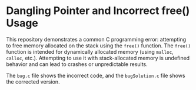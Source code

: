 # Dangling Pointer and Incorrect free() Usage

This repository demonstrates a common C programming error: attempting to free memory allocated on the stack using the `free()` function.  The `free()` function is intended for dynamically allocated memory (using `malloc`, `calloc`, etc.). Attempting to use it with stack-allocated memory is undefined behavior and can lead to crashes or unpredictable results.

The `bug.c` file shows the incorrect code, and the `bugSolution.c` file shows the corrected version.